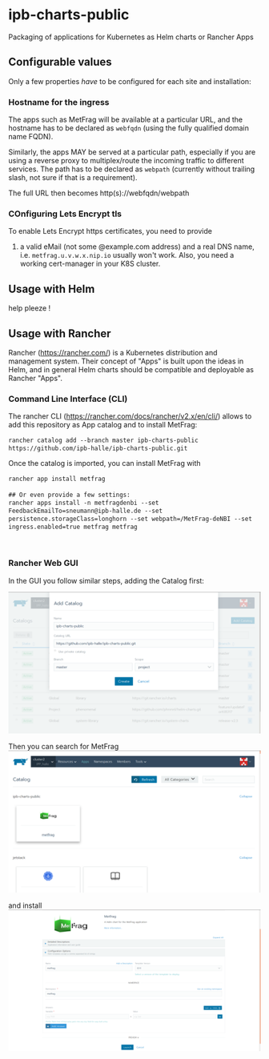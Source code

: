 # ipb-charts-public
Packaging of applications for Kubernetes as Helm charts or Rancher Apps

## Configurable values

Only a few properties *have* to be configured for each site and installation:

### Hostname for the ingress

The apps such as MetFrag will be available at a particular URL,
and the hostname has to be declared as `webfqdn` (using the fully qualified domain name FQDN).

Similarly, the apps MAY be served at a particular path,
especially if you are using a reverse proxy to multiplex/route
the incoming traffic to different services. The path has to be
declared as `webpath` (currently without trailing slash, not sure if that
  is a requirement).

The full URL then becomes http(s)://webfqdn/webpath

### COnfiguring Lets Encrypt tls

To enable Lets Encrypt https certificates, you need to provide
1) a valid eMail (not some @example.com address) and a real DNS name,
i.e. `metfrag.u.v.w.x.nip.io` usually won't work. Also, you need
a working cert-manager in your K8S cluster.

## Usage with Helm

help pleeze !

## Usage with Rancher

Rancher (https://rancher.com/) is a Kubernetes distribution and management system.
Their concept of "Apps" is built upon the ideas in Helm, and in general Helm charts should be compatible and deployable as Rancher "Apps".

### Command Line Interface (CLI)

The rancher CLI (https://rancher.com/docs/rancher/v2.x/en/cli/)
allows to add this repository as App catalog and to install MetFrag:

```
rancher catalog add --branch master ipb-charts-public https://github.com/ipb-halle/ipb-charts-public.git
```

Once the catalog is imported, you can install MetFrag with
```
rancher app install metfrag

## Or even provide a few settings:
rancher apps install -n metfragdenbi --set FeedbackEmailTo=sneumann@ipb-halle.de --set persistence.storageClass=longhorn --set webpath=/MetFrag-deNBI --set ingress.enabled=true metfrag metfrag



```

### Rancher Web GUI

In the GUI you follow similar steps, adding the Catalog first:

![Adding the GitHub with IPB charts](images/ScreenshotCatalogAdd.png)

Then you can search for MetFrag
![Apps available for installation](images/ScreenshotAppInstall1.png)

and install
![Customise and Install MetFrag](images/ScreenshotAppInstall2.png)

